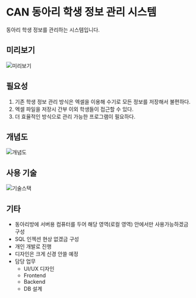# CAN 동아리 학생 정보 관리 시스템
동아리 학생 정보를 관리하는 시스템입니다.

## 미리보기
![미리보기](https://github.com/chh4031/CAN_Student_-Management_System/assets/57095947/a7b1966c-80c4-44a0-96ce-17bfa97daeb4)


## 필요성
1. 기존 학생 정보 관리 방식은 엑셀을 이용해 수기로 모든 정보를 저장해서 불편하다.
2. 엑셀 파일을 저장시 간부 이외 학생들이 접근할 수 있다.
3. 더 효율적인 방식으로 관리 가능한 프로그램이 필요하다.

## 개념도
![개념도](https://github.com/chh4031/CAN_Student_-Management_System/assets/57095947/e8d505b5-521f-477c-94cf-285dca2e728b)

## 사용 기술
![기술스택](https://github.com/chh4031/CAN_Student_-Management_System/assets/57095947/95f26bd9-f55c-4daf-8db0-0439ed11df2e)


## 기타
- 동아리방에 서버용 컴퓨터를 두어 해당 영역(로컬 영역) 안에서만 사용가능하겠금 구성
- SQL 인젝션 현상 없겠금 구성
- 개인 개발로 진행
- 디자인은 크게 신경 안쓸 예정
- 담당 업무
  - UI/UX 디자인
  - Frontend
  - Backend
  - DB 설계
